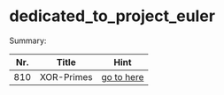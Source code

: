 # dedicated_to_project_euler

Summary:

| Nr. | Title      | Hint       |
|-----|------------|------------|
| 810 | XOR-Primes | [go to here](./items/p810.md )|
